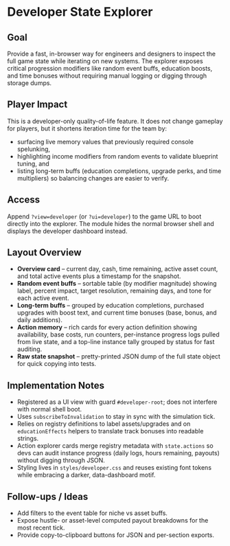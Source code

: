 # Developer State Explorer

## Goal
Provide a fast, in-browser way for engineers and designers to inspect the full game state while iterating on new systems. The explorer exposes critical progression modifiers like random event buffs, education boosts, and time bonuses without requiring manual logging or digging through storage dumps.

## Player Impact
This is a developer-only quality-of-life feature. It does not change gameplay for players, but it shortens iteration time for the team by:

- surfacing live memory values that previously required console spelunking,
- highlighting income modifiers from random events to validate blueprint tuning, and
- listing long-term buffs (education completions, upgrade perks, and time multipliers) so balancing changes are easier to verify.

## Access
Append `?view=developer` (or `?ui=developer`) to the game URL to boot directly into the explorer. The module hides the normal browser shell and displays the developer dashboard instead.

## Layout Overview
- **Overview card** – current day, cash, time remaining, active asset count, and total active events plus a timestamp for the snapshot.
- **Random event buffs** – sortable table (by modifier magnitude) showing label, percent impact, target resolution, remaining days, and tone for each active event.
- **Long-term buffs** – grouped by education completions, purchased upgrades with boost text, and current time bonuses (base, bonus, and daily additions).
- **Action memory** – rich cards for every action definition showing availability, base costs, run counters, per-instance progress logs pulled from live state, and a top-line instance tally grouped by status for fast auditing.
- **Raw state snapshot** – pretty-printed JSON dump of the full state object for quick copying into tests.

## Implementation Notes
- Registered as a UI view with guard `#developer-root`; does not interfere with normal shell boot.
- Uses `subscribeToInvalidation` to stay in sync with the simulation tick.
- Relies on registry definitions to label assets/upgrades and on `educationEffects` helpers to translate track bonuses into readable strings.
- Action explorer cards merge registry metadata with `state.actions` so devs can audit instance progress (daily logs, hours remaining, payouts) without digging through JSON.
- Styling lives in `styles/developer.css` and reuses existing font tokens while embracing a darker, data-dashboard motif.

## Follow-ups / Ideas
- Add filters to the event table for niche vs asset buffs.
- Expose hustle- or asset-level computed payout breakdowns for the most recent tick.
- Provide copy-to-clipboard buttons for JSON and per-section exports.
